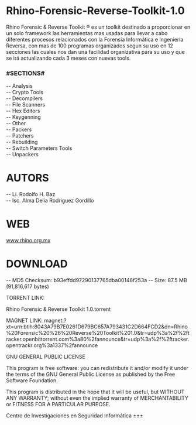 # Rhino-Forensic-Reverse-Toolkit-1.0

Rhino Forensic & Reverse Toolkit ® es un toolkit destinado a proporcionar en un solo framework las herramientas mas usadas para llevar a cabo diferentes procesos relacionados con la Forensia Informática e Ingeniería Reversa, con mas de 100 programas organizados segun su uso en 12 secciones las cuales nos dan una facilidad organizativa para su uso y que se irá actualizando cada 3 meses con nuevas tools.

<h3><b>#SECTIONS#</b></h3>

-- Analysis
<br>
-- Crypto Tools
<br>
-- Decompilers
<br>
-- File Scanners
<br>
-- Hex Editors
<br>
-- Keygenning
<br>
-- Other
<br>
-- Packers
<br>
-- Patchers
<br>
-- Rebuilding
<br>
-- Switch Parameters Tools
<br>
-- Unpackers

<h1><b>AUTORS</b></h1>

-- Li. Rodolfo H. Baz
<br>
-- Isc. Alma Delia Rodriguez Gordillo


<h1><b>WEB</b></h1>

www.rhino.org.mx


<h1><b>DOWNLOAD</b></h1>

-- MD5 Checksum: b93effdd97290137765dba00146f253a
-- Size: 87.5 MB (91,816,617 bytes)

TORRENT LINK:

Rhino Forensic & Reverse Toolkit 1.0.torrent

MAGNET LINK:
magnet:?xt=urn:btih:8043A79B7E0261D679BC657A793431C2D664FCD2&dn=Rhino%20Forensic%20%26%20Reverse%20Toolkit%201.0&tr=udp%3a%2f%2ftracker.openbittorrent.com%3a80%2fannounce&tr=udp%3a%2f%2ftracker.opentrackr.org%3a1337%2fannounce



GNU GENERAL PUBLIC LICENSE

This program is free software: you can redistribute it and/or modify it under the terms of the GNU General Public License as published by the Free Software Foundation.

This program is distributed in the hope that it will be useful, but WITHOUT ANY WARRANTY; without even the implied warranty of MERCHANTABILITY or FITNESS FOR A PARTICULAR PURPOSE.

Centro de Investigaciones en Seguridad Informática ±±±
